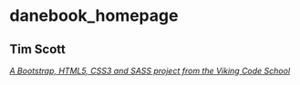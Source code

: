 # danebook_homepage

## Tim Scott
*[A Bootstrap, HTML5, CSS3 and SASS project from the Viking Code School](http://www.vikingcodeschool.com)*
